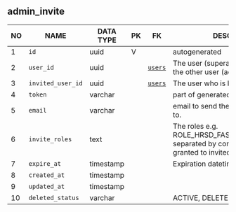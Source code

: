 admin_invite
----------------------------


NO | NAME | DATA TYPE | PK | FK | DESCRIPTION            
---|------|-----------|----|----|-------------
1|`id` | uuid | V |  | autogenerated
2|`user_id` | uuid |  | [`users`](users.md) | The user (superadmin) who invides the other user (admin)
3|`invited_user_id` | uuid |  | [`users`](users.md) | The user who is being invited
4|`token` | varchar |  |  | part of generated URL
5|`email` | varchar |  |  | email to send the invitation message to.
6|`invite_roles` | text |  |  | The roles e.g. ROLE_HRSD_FAST_TRACK_MANAGER, separated by comma that are being granted to invited_user_id
7|`expire_at` | timestamp |  |  | Expiration datetime of the invite
8|`created_at` | timestamp |  |  | 
9|`updated_at` | timestamp |  |  | 
10|`deleted_status` | varchar |  |  | ACTIVE, DELETED
